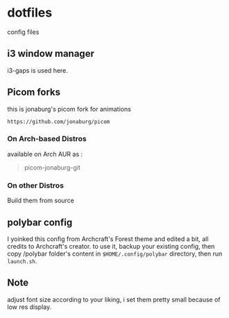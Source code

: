 # dotfiles

config files

## i3 window manager

i3-gaps is used here.

## Picom forks

this is jonaburg's picom fork for animations

 ```https://github.com/jonaburg/picom```

### On Arch-based Distros

available on Arch AUR as :

>picom-jonaburg-git

### On other Distros

Build them from source

## polybar config

I yoinked this config from Archcraft's Forest theme and edited a bit, all credits to Archcraft's creator.
to use it, backup your existing config, then copy /polybar folder's content in ```$HOME/.config/polybar``` directory, then run ```launch.sh```.


## Note
adjust font size according to your liking, i set them pretty small because of low res display.
